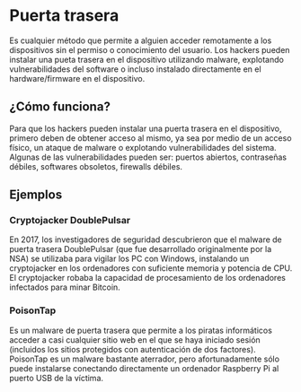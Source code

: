 # Puerta trasera

Es cualquier método que permite a alguien acceder remotamente a los dispositivos sin el permiso o conocimiento del usuario. Los hackers pueden instalar una pueta trasera en el dispositivo utilizando malware, explotando vulnerabilidades del software o incluso instalado directamente en el hardware/firmware en el dispositivo.

## ¿Cómo funciona?
Para que los hackers pueden instalar una puerta trasera en el dispositivo, primero deben de obtener acceso al mismo, ya sea por medio de un acceso físico, un ataque de malware o explotando vulnerabilidades del sistema. Algunas de las vulnerabilidades pueden ser: puertos abiertos, contraseñas débiles, softwares obsoletos, firewalls débiles.

## Ejemplos

### Cryptojacker DoublePulsar
En 2017, los investigadores de seguridad descubrieron que el malware de puerta trasera DoublePulsar (que fue desarrollado originalmente por la NSA) se utilizaba para vigilar los PC con Windows, instalando un cryptojacker en los ordenadores con suficiente memoria y potencia de CPU. El cryptojacker robaba la capacidad de procesamiento de los ordenadores infectados para minar Bitcoin.

### PoisonTap
Es un malware de puerta trasera que permite a los piratas informáticos acceder a casi cualquier sitio web en el que se haya iniciado sesión (incluidos los sitios protegidos con autenticación de dos factores). PoisonTap es un malware bastante aterrador, pero afortunadamente sólo puede instalarse conectando directamente un ordenador Raspberry Pi al puerto USB de la víctima.
